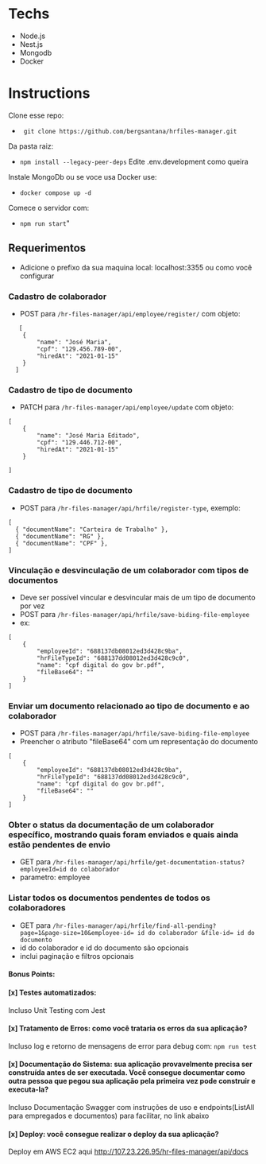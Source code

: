 # Techs
 - Node.js
 - Nest.js
 - Mongodb
 - Docker
# Instructions
Clone esse repo:
- ` git clone https://github.com/bergsantana/hrfiles-manager.git`

Da pasta raiz:
- `npm install --legacy-peer-deps`
Edite .env.development como queira

Instale MongoDb ou se voce usa Docker use:
- `docker compose up -d` 

Comece o servidor com:
- `npm run start`"


## Requerimentos
- Adicione o prefixo da sua maquina local: localhost:3355 ou como você configurar
### Cadastro de colaborador
- POST para `/hr-files-manager/api/employee/register/` com objeto:
```
   [
    {
        "name": "José Maria",
        "cpf": "129.456.789-00",
        "hiredAt": "2021-01-15"
    }
  ]
 ```
 
### Cadastro de tipo de documento
 - PATCH para `/hr-files-manager/api/employee/update` com objeto:
```
[
    {
        "name": "José Maria Editado",
        "cpf": "129.446.712-00",
        "hiredAt": "2021-01-15"
    }
 
]
```
### Cadastro de tipo de documento
  - POST para `/hr-files-manager/api/hrfile/register-type`, exemplo:
```
[
  { "documentName": "Carteira de Trabalho" },
  { "documentName": "RG" },
  { "documentName": "CPF" },
]
```
### Vinculação e desvinculação de um colaborador com tipos de documentos
  - Deve ser possível vincular e desvincular mais de um tipo de documento por vez
  - POST para `/hr-files-manager/api/hrfile/save-biding-file-employee`
  - ex:
```
[
    {
        "employeeId": "688137db08012ed3d428c9ba",
        "hrFileTypeId": "688137dd08012ed3d428c9c0",
        "name": "cpf digital do gov br.pdf",
        "fileBase64": ""
    } 
]
```
### Enviar um documento relacionado ao tipo de documento e ao colaborador
  - POST para `/hr-files-manager/api/hrfile/save-biding-file-employee`
  - Preencher o atributo "fileBase64" com um representação do documento
```
[
    {
        "employeeId": "688137db08012ed3d428c9ba",
        "hrFileTypeId": "688137dd08012ed3d428c9c0",
        "name": "cpf digital do gov br.pdf",
        "fileBase64": ""
    } 
]
```
 
### Obter o status da documentação de um colaborador específico, mostrando quais foram enviados e quais ainda estão pendentes de envio
   - GET para `/hr-files-manager/api/hrfile/get-documentation-status?employeeId=id do colaborador`
   - parametro: employee
### Listar todos os documentos pendentes de todos os colaboradores
   - GET para `/hr-files-manager/api/hrfile/find-all-pending?page=1&page-size=10&employee-id= id do colaborador &file-id= id do documento`
   - id do colaborador e id do documento são opcionais
   - inclui paginação e filtros opcionais

 #### Bonus Points:

#### [x] Testes automatizados: 
 Incluso Unit Testing com Jest
#### [x] Tratamento de Erros: como você trataria os erros da sua aplicação?
 Incluso log e retorno de mensagens de error para debug com:
 ``` npm run test ```
#### [x] Documentação do Sistema: sua aplicação provavelmente precisa ser construída antes de ser executada. Você consegue documentar como outra pessoa que pegou sua aplicação pela primeira vez pode construir e executa-la?
 Incluso Documentação Swagger com instruções de uso e endpoints(ListAll para empregados e documentos) para facilitar, no link abaixo      
#### [x] Deploy: você consegue realizar o deploy da sua aplicação?
 Deploy em AWS EC2 aqui http://107.23.226.95/hr-files-manager/api/docs
 
  
